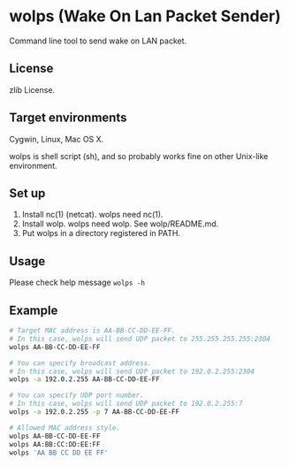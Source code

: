 wolps (Wake On Lan Packet Sender)
=================================

Command line tool to send wake on LAN packet.

License
-------

zlib License.

Target environments
-------------------

Cygwin, Linux, Mac OS X.

wolps is shell script (sh), and so probably works fine on other Unix-like environment.

Set up
------

1. Install nc(1) (netcat). wolps need nc(1).
2. Install wolp. wolps need wolp. See wolp/README.md.
3. Put wolps in a directory registered in PATH.

Usage
-----

Please check help message `wolps -h`

Example
-------

```sh
# Target MAC address is AA-BB-CC-DD-EE-FF.
# In this case, wolps will send UDP packet to 255.255.255.255:2304
wolps AA-BB-CC-DD-EE-FF

# You can specify broadcast address.
# In this case, wolps will send UDP packet to 192.0.2.255:2304
wolps -a 192.0.2.255 AA-BB-CC-DD-EE-FF

# You can specify UDP port number.
# In this case, wolps will send UDP packet to 192.0.2.255:7
wolps -a 192.0.2.255 -p 7 AA-BB-CC-DD-EE-FF

# Allowed MAC address style.
wolps AA-BB-CC-DD-EE-FF
wolps AA:BB:CC:DD:EE:FF
wolps 'AA BB CC DD EE FF'
```
